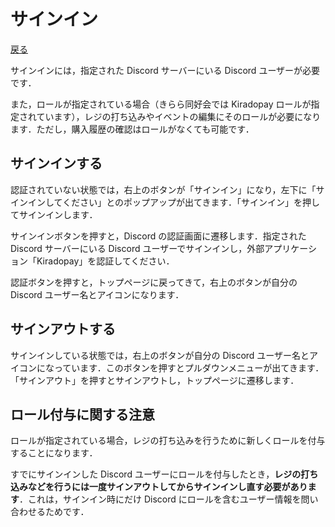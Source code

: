 # サインイン

[戻る](index.md)

サインインには，指定された Discord サーバーにいる Discord ユーザーが必要です．

また，ロールが指定されている場合（きらら同好会では Kiradopay ロールが指定されています），レジの打ち込みやイベントの編集にそのロールが必要になります．ただし，購入履歴の確認はロールがなくても可能です．

## サインインする

認証されていない状態では，右上のボタンが「サインイン」になり，左下に「サインインしてください」とのポップアップが出てきます．「サインイン」を押してサインインします．

サインインボタンを押すと，Discord の認証画面に遷移します．指定された Discord サーバーにいる Discord ユーザーでサインインし，外部アプリケーション「Kiradopay」を認証してください．

認証ボタンを押すと，トップページに戻ってきて，右上のボタンが自分の Discord ユーザー名とアイコンになります．

## サインアウトする

サインインしている状態では，右上のボタンが自分の Discord ユーザー名とアイコンになっています．このボタンを押すとプルダウンメニューが出てきます．「サインアウト」を押すとサインアウトし，トップページに遷移します．

## ロール付与に関する注意

ロールが指定されている場合，レジの打ち込みを行うために新しくロールを付与することになります．

すでにサインインした Discord ユーザーにロールを付与したとき，**レジの打ち込みなどを行うには一度サインアウトしてからサインインし直す必要があります**．これは，サインイン時にだけ Discord にロールを含むユーザー情報を問い合わせるためです．

